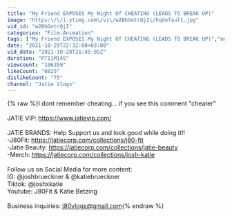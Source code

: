 ```yaml
---
title: "My Friend EXPOSES My Night Of CHEATING (LEADS TO BREAK UP)"
image: "https:\/\/i.ytimg.com\/vi\/w2BhGotrQjI\/hqdefault.jpg"
vid_id: "w2BhGotrQjI"
categories: "Film-Animation"
tags: ["My Friend EXPOSES My Night Of CHEATING (LEADS TO BREAK UP)","my brother exposes my night of cheating","my friend exposes my night of cheating she cries"]
date: "2021-10-29T22:32:00+03:00"
vid_date: "2021-10-28T21:45:05Z"
duration: "PT11M14S"
viewcount: "106359"
likeCount: "6825"
dislikeCount: "75"
channel: "Jatie Vlogs"
---
```

{% raw %}I dont remember cheating... if you see this comment &quot;cheater&quot;<br /><br />JATIE VIP: <a rel="nofollow" target="blank" href="https://www.jatievip.com/">https://www.jatievip.com/</a><br /><br />JATIE BRANDS: Help Support us and look good while doing it!!<br />-J80Fit: <a rel="nofollow" target="blank" href="https://jatiecorp.com/collections/j80-fit">https://jatiecorp.com/collections/j80-fit</a><br />-Jatie Beauty: <a rel="nofollow" target="blank" href="https://jatiecorp.com/collections/jatie-beauty">https://jatiecorp.com/collections/jatie-beauty</a><br />-Merch: <a rel="nofollow" target="blank" href="https://jatiecorp.com/collections/josh-katie">https://jatiecorp.com/collections/josh-katie</a><br /><br />Follow us on Social Media for more content:<br />IG: @joshbrueckner &amp; @katiebrueckner<br />Tiktok: @joshxkatie<br />Youtube: J80Fit &amp; Katie Betzing<br /><br />Business inquiries: j80vlogs@gmail.com{% endraw %}
